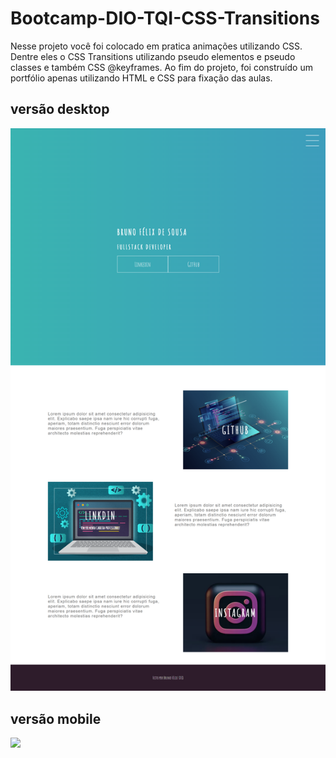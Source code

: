 # Bootcamp-DIO-TQI-CSS-Transitions
Nesse projeto você foi colocado em pratica animações utilizando CSS. Dentre eles o CSS Transitions utilizando pseudo elementos e pseudo classes e também CSS @keyframes. Ao fim do projeto, foi construído um portfólio apenas utilizando HTML e CSS para fixação das aulas.


## versão desktop
<img src="projeto_final\img\projeto_final_ desktop.png">


## versão mobile
<img src="projeto_final\img\projeto_final_ mobile.png">